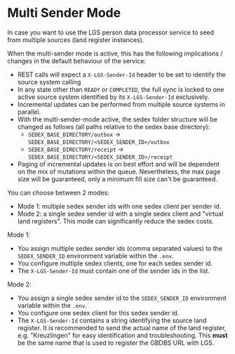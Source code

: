 # Multi Sender Mode

In case you want to use the LGS person data processor service to seed from multiple sources (land register instances).

When the multi-sender mode is active, this has the following implications / changes in the default behaviour of the service:
* REST calls will expect a `X-LGS-Sender-Id` header to be set to identify the source system calling
* In any state other than `READY` or `COMPLETED`, the full sync is locked to one active source system identified by its `X-LGS-Sender-Id` exclusively.
* Incremental updates can be performed from multiple source systems in parallel.
* With the multi-sender-mode active, the sedex folder structure will be changed as follows (all paths relative to the sedex base directory):
  * `SEDEX_BASE_DIRECTORY/outbox` -> `SEDEX_BASE_DIRECTORY/<SEDEX_SENDER_ID>/outbox`
  * `SEDEX_BASE_DIRECTORY/receipt` -> `SEDEX_BASE_DIRECTORY/<SEDEX_SENDER_ID>/receipt`
* Paging of incremental updates is on best effort and will be dependent on the mix of mutations within the queue. Nevertheless, the max page size will be guaranteed, only a minimum fill size can't be guaranteed. 

You can choose between 2 modes:
* Mode 1: multiple sedex sender ids with one sedex client per sender id.
* Mode 2: a single sedex sender id with a single sedex client and "virtual land registers". This mode can significantly reduce the sedex costs.

Mode 1: 
* You assign multiple sedex sender ids (comma separated values) to the `SEDEX_SENDER_ID` environment variable within the `.env`.
* You configure multiple sedex clients, one for each sedex sender id.
* The `X-LGS-Sender-Id` must contain one of the sender ids in the list.

Mode 2: 
* You assign a single sedex sender id to the `SEDEX_SENDER_ID` environment variable within the `.env`.
* You configure one sedex client for this sedex sender id.
* The `X-LGS-Sender-Id` contains a string identifying the source land register. It is recommended to send the actual name of the land register, e.g. "Kreuzlingen" for easy identification and troubleshooting. This **must** be the same name that is used to register the GBDBS URL with LGS.